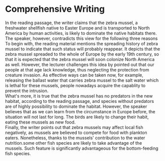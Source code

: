 # Comprehensive Writing
In the reading passage, the writer claims that the zebra mussel, a freshwater shellfish native to Easter Europe and is transported to North America by human activities, is likely to 
dominate the native habitats there. The speaker, however, contradicts this view for the following three reasons</br>
To begin with, the reading material mentions the spreading history of zebra mussel to indicate that such status will probably reappear. It depicts that the zebra mussel spreaded to the whole of Europe by the early 19th century, so that it is expected that the zebra mussel will soon colonize North America as well. However, the lecturer challenges this idea by pointed out that our people at that age lack knowledge, thus neglecting the protection from creature invasion. As effective ways can be taken now, for example, releasing the ballast water that carries zebra mussel to the salt water which is lethal for these mussels, people nowadays acquire the capablity to prevent the intrusion.<br>
What's more, it is true that the zebra mussel has no predators in the new habitat, according to the reading passage, and species without predators are of highly possibility to dominate the habitat. However, the speaker believes that as we can learn from the circumstance in Europe before, the situation will not last for long. The birds are likely to change their habit, eating these mussels as new food. <br>
Finally, the writer points out that zebra mussels may affect local fish negatively, as mussels are believed to compete for food with plankton eaters. Nonetheless, thanks to the mussels' contribution to the water nutrition.some other fish species are likely to take advantage of the mussels. Such feature is significantly advantageous for the bottom-feeding fish species.